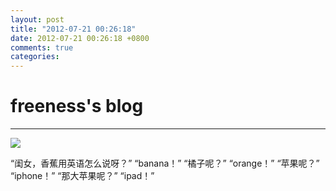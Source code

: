 ```yaml
---
layout: post
title: "2012-07-21 00:26:18"
date: 2012-07-21 00:26:18 +0800
comments: true
categories: 
---
```


# freeness's blog

----------

![](http://okqmqrbgo.bkt.clouddn.com/201207210026181.jpg)

>
“闺女，香蕉用英语怎么说呀？” “banana！” “橘子呢？” “orange！” “苹果呢？” “iphone！” “那大苹果呢？” “ipad！”